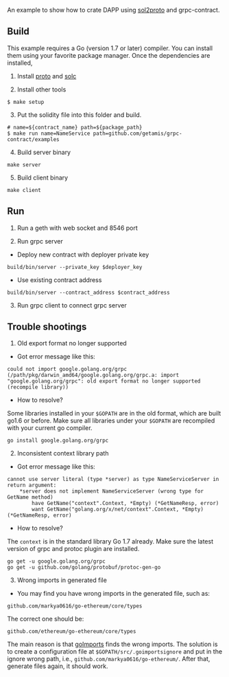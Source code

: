 An example to show how to crate DAPP using [sol2proto](https://github.com/getamis/sol2proto) and grpc-contract.

## Build
This example requires a Go (version 1.7 or later) compiler. You can install them using your favorite package manager. Once the dependencies are installed,

1. Install [proto](https://github.com/google/protobuf/releases/) and [solc](http://solidity.readthedocs.io/en/develop/installing-solidity.html)

2. Install other tools

```
$ make setup
```

3. Put the solidity file into this folder and build.

```
# name=${contract_name} path=${package_path}
$ make run name=NameService path=github.com/getamis/grpc-contract/examples
```

4. Build server binary

```
make server
```

5. Build client binary

```
make client
```

## Run
1. Run a geth with web socket and 8546 port

2. Run grpc server
- Deploy new contract with deployer private key
```
build/bin/server --private_key $deployer_key
```
- Use existing contract address
```
build/bin/server --contract_address $contract_address
```

3. Run grpc client to connect grpc server

## Trouble shootings
1. Old export format no longer supported
- Got error message like this:
```
could not import google.golang.org/grpc (/path/pkg/darwin_amd64/google.golang.org/grpc.a: import "google.golang.org/grpc": old export format no longer supported (recompile library))
```
- How to resolve?

Some libraries installed in your `$GOPATH` are in the old format, which are built go1.6 or before. Make sure all libraries under your `$GOPATH` are recompiled with your current go compiler.
```
go install google.golang.org/grpc
```
2. Inconsistent context library path
- Got error message like this:
```
cannot use server literal (type *server) as type NameServiceServer in return argument:
    *server does not implement NameServiceServer (wrong type for GetName method)
        have GetName("context".Context, *Empty) (*GetNameResp, error)
        want GetName("golang.org/x/net/context".Context, *Empty) (*GetNameResp, error)
```
- How to resolve?

The `context` is in the standard library Go 1.7 already. Make sure the latest version of grpc and protoc plugin are installed.
```
go get -u google.golang.org/grpc
go get -u github.com/golang/protobuf/protoc-gen-go
```

3. Wrong imports in generated file
- You may find you have wrong imports in the generated file, such as:

```
github.com/markya0616/go-ethereum/core/types
```

The correct one should be:
```
github.com/ethereum/go-ethereum/core/types
```

The main reason is that [goImports](https://godoc.org/golang.org/x/tools/cmd/goimports) finds the wrong imports. The solution is to create a configuration file at `$GOPATH/src/.goimportsignore` and put in the ignore wrong path, i.e., `github.com/markya0616/go-ethereum/`. After that, generate files again, it should work.